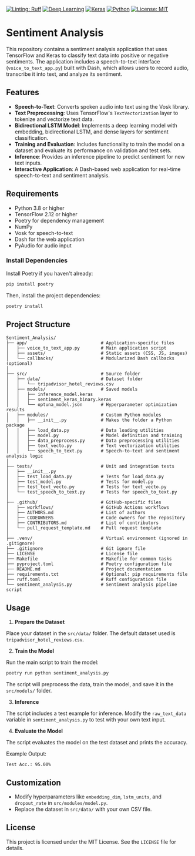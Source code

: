 [![Linting: Ruff](https://img.shields.io/badge/linting-ruff-yellowgreen)](https://github.com/charliermarsh/ruff)
[![Deep Learning](https://img.shields.io/badge/Deep%20Learning-TensorFlow-orange)](https://www.tensorflow.org/)
[![Keras](https://img.shields.io/badge/Keras-red)](https://keras.io/)
[![Python](https://img.shields.io/badge/Python-3.8%2B-blue)](https://www.python.org/)
[![License: MIT](https://img.shields.io/badge/License-MIT-yellow.svg)](https://opensource.org/licenses/MIT)

# Sentiment Analysis

This repository contains a sentiment analysis application that uses TensorFlow and Keras to classify text data into positive or negative sentiments. The application includes a speech-to-text interface (`voice_to_text_app.py`) built with Dash, which allows users to record audio, transcribe it into text, and analyze its sentiment.


## Features

- **Speech-to-Text**: Converts spoken audio into text using the Vosk library.
- **Text Preprocessing**: Uses TensorFlow's `TextVectorization` layer to tokenize and vectorize text data.
- **Bidirectional LSTM Model**: Implements a deep learning model with embedding, bidirectional LSTM, and dense layers for sentiment classification.
- **Training and Evaluation**: Includes functionality to train the model on a dataset and evaluate its performance on validation and test sets.
- **Inference**: Provides an inference pipeline to predict sentiment for new text inputs.
- **Interactive Application**: A Dash-based web application for real-time speech-to-text and sentiment analysis.

## Requirements

- Python 3.8 or higher
- TensorFlow 2.12 or higher
- Poetry for dependency management
- NumPy
- Vosk for speech-to-text
- Dash for the web application
- PyAudio for audio input

### Install Dependencies

Install Poetry if you haven't already:

```bash
pip install poetry
```

Then, install the project dependencies:

```bash
poetry install
```

## Project Structure

```
Sentiment_Analysis/
├── app/                            # Application-specific files
│   ├── voice_to_text_app.py        # Main application script
│   ├── assets/                     # Static assets (CSS, JS, images)
│   └── callbacks/                  # Modularized Dash callbacks (optional)
│
├── src/                            # Source folder
│   ├── data/                       # Dataset folder
│   │   └── tripadvisor_hotel_reviews.csv
│   ├── models/                     # Saved models
│   │   ├── inference_model.keras
│   │   ├── sentiment_keras_binary.keras
│   │   └── optuna_model.json       # Hyperparameter optimization results
│   ├── modules/                    # Custom Python modules
│   │   ├── __init__.py             # Makes the folder a Python package
│   │   ├── load_data.py            # Data loading utilities
│   │   ├── model.py                # Model definition and training
│   │   ├── data_preprocess.py      # Data preprocessing utilities
│   │   ├── text_vecto.py           # Text vectorization utilities
│   │   └── speech_to_text.py       # Speech-to-text and sentiment analysis logic
│
├── tests/                          # Unit and integration tests
│   ├── __init__.py
│   ├── test_load_data.py           # Tests for load_data.py
│   ├── test_model.py               # Tests for model.py
│   ├── test_text_vecto.py          # Tests for text_vecto.py
│   └── test_speech_to_text.py      # Tests for speech_to_text.py
│
├── .github/                        # GitHub-specific files
│   ├── workflows/                  # GitHub Actions workflows
│   ├── AUTHORS.md                  # List of authors
│   ├── CODEOWNERS                  # Code owners for the repository
│   ├── CONTRIBUTORS.md             # List of contributors
│   └── pull_request_template.md    # Pull request template
│
├── .venv/                          # Virtual environment (ignored in .gitignore)
├── .gitignore                      # Git ignore file
├── LICENSE                         # License file
├── Makefile                        # Makefile for common tasks
├── pyproject.toml                  # Poetry configuration file
├── README.md                       # Project documentation
├── requirements.txt                # Optional: pip requirements file
├── ruff.toml                       # Ruff configuration file
└── sentiment_analysis.py           # Sentiment analysis pipeline script
```

## Usage

1. **Prepare the Dataset**
   
Place your dataset in the `src/data/` folder. The default dataset used is `tripadvisor_hotel_reviews.csv`.

2. **Train the Model**

Run the main script to train the model:

```bash
poetry run python sentiment_analysis.py
```

The script will preprocess the data, train the model, and save it in the `src/models/` folder.

3. **Inference**

The script includes a test example for inference. Modify the `raw_text_data` variable in `sentiment_analysis.py` to test with your own text input.

4. **Evaluate the Model**

The script evaluates the model on the test dataset and prints the accuracy.

Example Output:

```
Test Acc.: 95.00%
```

## Customization

- Modify hyperparameters like `embedding_dim`, `lstm_units`, and `dropout_rate` in `src/modules/model.py`.
- Replace the dataset in `src/data/` with your own CSV file.

## License

This project is licensed under the MIT License. See the `LICENSE` file for details.